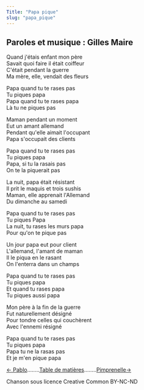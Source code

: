 ```yaml
---
Title: "Papa pique"
slug: "papa_pique"
---
```


##  Paroles et musique : Gilles Maire
  
  
Quand j'étais enfant mon père  
Savait quoi faire il était coiffeur  
C'était pendant la guerre  
Ma mère, elle, vendait des fleurs  
  
Papa quand tu te rases pas  
Tu piques papa  
Papa quand tu te rases papa  
Là tu ne piques pas  
  
Maman pendant un moment  
Eut un amant allemand  
Pendant qu'elle aimait l'occupant  
Papa s'occupait des clients  
  
Papa quand tu te rases pas  
Tu piques papa  
Papa, si tu la rasais pas  
On te la piquerait pas  
  
La nuit, papa était résistant  
Il prit le maquis et trois sushis  
Maman, elle apprenait l'Allemand  
Du dimanche au samedi  
  
Papa quand tu te rases pas  
Tu piques Papa  
La nuit, tu rases les murs papa  
Pour qu'on te pique pas  
  
Un jour papa eut pour client  
L'allemand, l'amant de maman  
Il le piqua en le rasant  
On l'enterra dans un champs  
  
Papa quand tu te rases pas  
Tu piques papa  
Et quand tu rases papa  
Tu piques aussi papa  
  
Mon père à la fin de la guerre  
Fut naturellement désigné  
Pour tondre celles qui couchèrent  
Avec l'ennemi résigné  
  
Papa quand tu te rases pas  
Tu piques papa  
Papa tu ne la rasas pas  
Et je m'en pique papa  
  


[← Pablo](../pablo)........[Table de matières](..)........[Pimprenelle→](../pimprenelle)


Chanson sous licence Creative Common BY-NC-ND
